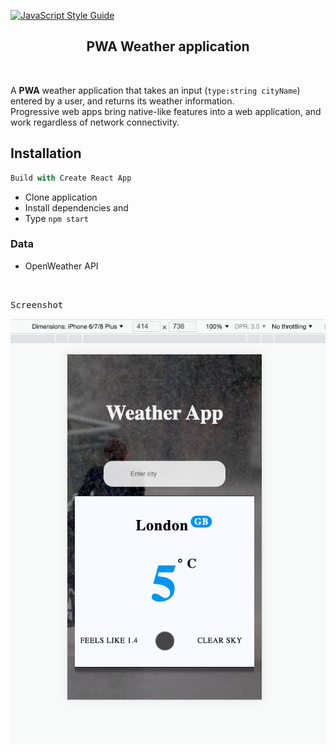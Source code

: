 [![JavaScript Style Guide](https://img.shields.io/badge/code_style-standard-brightgreen.svg)](https://standardjs.com)


<h2 align="center">PWA Weather application</h2>

<br />

A **PWA** weather application that takes an input (`type:string cityName`) entered by a user, and returns its weather information.   
Progressive web apps bring native-like features into a web application, and work regardless of network connectivity.



## Installation 

```js
Build with Create React App
```

- Clone application 
- Install dependencies and
- Type `npm start`



### Data

- OpenWeather API


<br />

<kbd>Screenshot</kbd>


![PWA weather app](src/assets/images/weatherapp.png)